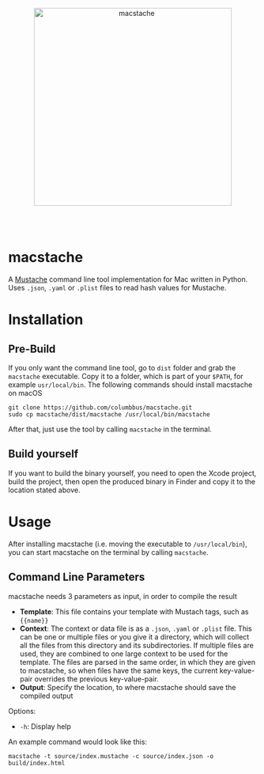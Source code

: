 <br></br>
<p align="center">
  <img src="https://github.com/columbbus/macstache/blob/master/resources/macstache.png?raw=true" alt="macstache" width="400"/>
</p>
<br></br>


# macstache
A [Mustache](https://mustache.github.io) command line tool implementation for Mac written in Python. Uses `.json`, `.yaml` or `.plist`  files to read hash values for Mustache.



# Installation

## Pre-Build
If you only want the command line tool, go to `dist` folder and grab the `macstache` executable. Copy it to a folder, which is part of your `$PATH`, for example `usr/local/bin`. The following commands should install macstache on macOS
```
git clone https://github.com/columbbus/macstache.git
sudo cp macstache/dist/macstache /usr/local/bin/macstache
```
After that, just use the tool by calling `macstache` in the terminal.


## Build yourself
If you want to build the binary yourself, you need to open the Xcode project, build the project, then open the produced binary in Finder and copy it to the location stated above. 



# Usage
After installing macstache (i.e. moving the executable to `/usr/local/bin`), you can start macstache on the terminal by calling `macstache`.


## Command Line Parameters
macstache needs 3 parameters as input, in order to compile the result
* **Template**: This file contains your template with Mustach tags, such as `{{name}}`
* **Context**: The context or data file is as a `.json`, `.yaml` or `.plist` file. This can be one or multiple files or you give it a directory, which will collect all the files from this directory and its subdirectories. If multiple files are used, they are combined to one large context to be used for the template. The files are parsed in the same order, in which they are given to macstache, so when files have the same keys, the current key-value-pair overrides the previous key-value-pair.
* **Output**: Specify the location, to where macstache should save the compiled output

Options:
* `-h`: Display help

An example command would look like this:
```
macstache -t source/index.mustache -c source/index.json -o build/index.html
```
